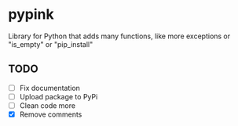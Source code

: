 # pypink
Library for Python that adds many functions, like more exceptions or "is_empty" or "pip_install"
## TODO
- [ ] Fix documentation
- [ ] Upload package to PyPi
- [ ] Clean code more
- [x] Remove comments
